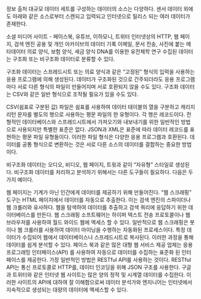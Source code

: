 정보 출처
대규모 데이터 세트를 구성하는 데이터의 소스는 다양하다. 센서 데이터 외에도 아래와 같은 소스로부터 스캔되고 입력되고 인터넷으로 릴리스 되는 여러 데이터가 존재한다.

소셜 미디어 사이트 - 페이스북, 유튜브, 이하모니, 트위터
인터넷상의 HTTP, 웹 페이지, 검색 엔진
공용 및 개인 아카이브의 데이터 기록
이메일, 문서 전송, 사진에 붙는 메타데이터
의료 양식, 보험 양식, 세금 양식
DNA를 이용한 유전체학 연구
수집된 데이터는 구조화 또는 비구조화 데이터로 분류할 수 있다.

구조화 데이터는 스프레드시트 또는 의료 양식과 같은 “고정된” 형식의 입력을 사용하는 응용 프로그램에 의해 생성된다. 데이터가 구조화된 것으로 간주되더라도 응용 프로그램마다 서로 다른 형식의 파일이 만들어지며 서로 호환되지 않을 수도 있다. 구조화 데이터는 CSV와 같은 일반 형식으로 조작될 필요가 있을 수도 있다.

CSV(쉼표로 구분된 값) 파일은 쉼표를 사용하여 데이터 테이블의 열을 구분하고 캐리지 리턴 문자를 별도의 행으로 사용하는 평문 파일의 한 유형이다. 각 행은 레코드이다. 전형적인 데이터베이스와 스프레드시트에서 가져오기와 내보내기를 위한 일반적인 방법으로 사용되지만 특별한 표준은 없다. JSON과 XML은 표준에 따라 데이터 레코드를 표현하는 평문 파일 유형들이다. 이러한 파일 형식은 다양한 응용 프로그램과 호환된다. 데이터를 공통 형식으로 변환하는 것은 서로 다른 소스의 데이터를 결합하는 중요한 방법이다.

비구조화 데이터는 오디오, 비디오, 웹 페이지, 트윗과 같이 “자유형” 스타일로 생성된다. 비구조화 데이터를 처리하고 분석하기 위해서는 다른 도구들이 필요하다. 다음은 두 가지 예이다.

웹 페이지는 기계가 아닌 인간에게 데이터를 제공하기 위해 만들어진다. “웹 스크래핑” 도구는 HTML 페이지에서 데이터를 자동으로 추출한다. 이는 검색 엔진의 스파이더나 웹 크롤러와 유사하다. 웹을 탐색하여 데이터를 추출하고 검색 쿼리에 응답하기 위한 데이터베이스를 만든다. 웹 스크래핑 소프트웨어는 하이퍼 텍스트 전송 프로토콜이나 웹 브라우저를 사용하여 월드 와이드 웹에 액세스 할 수 있다. 일반적으로 웹 스크래핑은 봇이나 웹 크롤러를 사용하여 데이터 마이닝을 수행하는 자동화된 프로세스이다. 특정 데이터가 수집되어 웹에서 데이터베이스나 스프레드시트로 복사된다. 이러한 과정을 통해 데이터를 쉽게 분석할 수 있다.
페이스 북과 같은 많은 대형 웹 서비스 제공 업체는 응용 프로그래밍 인터페이스(API) 를 사용하여 자동으로 데이터를 수집하는 표준화 된 인터페이스를 제공한다. 가장 일반적인 방법은 RESTful API를 사용하는 것이다. RESTful API는 통신 프로토콜로 HTTP를, 데이터 인코딩을 위해 JSON 구조를 사용한다. 구글과 트위터와 같은 인터넷 웹 사이트는 많은 양의 정적 및 시계열 데이터를 수집한다. 이러한 사이트의 API에 대하여 잘 이해함으로써 데이터 분석가와 엔지니어는 인터넷에서 지속적으로 생성되는 대량의 데이터에 액세스할 수 있다.